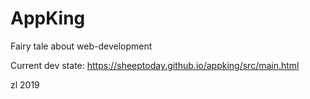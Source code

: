 # AppKing
Fairy tale about web-development

Current dev state:
https://sheeptoday.github.io/appking/src/main.html

zl 2019
